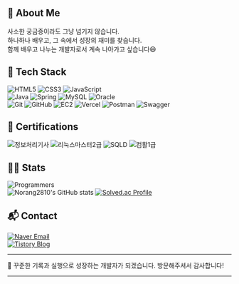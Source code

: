## 🌱 About Me
사소한 궁금증이라도 그냥 넘기지 않습니다.  
하나하나 배우고, 그 속에서 성장의 재미를 찾습니다.  
함께 배우고 나누는 개발자로서 계속 나아가고 싶습니다😄



## 📌 Tech Stack
![HTML5](https://img.shields.io/badge/HTML5-E34F26?style=flat&logo=html5&logoColor=white)
![CSS3](https://img.shields.io/badge/CSS3-1572B6?style=flat&logo=css3&logoColor=white)
![JavaScript](https://img.shields.io/badge/JavaScript-F7DF1E?style=flat&logo=javascript&logoColor=black)  
![Java](https://img.shields.io/badge/Java-007396?style=flat&logo=Java&logoColor=white)
![Spring](https://img.shields.io/badge/Spring-6DB33F?style=flat&logo=spring&logoColor=white)
![MySQL](https://img.shields.io/badge/MySQL-4479A1?style=flat&logo=MySQL&logoColor=white)
![Oracle](https://img.shields.io/badge/Oracle-F80000?style=flat&logo=oracle&logoColor=white)  
![Git](https://img.shields.io/badge/Git-F05032?style=flat&logo=Git&logoColor=white)
![GitHub](https://img.shields.io/badge/GitHub-181717?style=flat&logo=GitHub&logoColor=white)
![EC2](https://img.shields.io/badge/AWS_EC2-FF9900?style=flat&logo=amazon-ec2&logoColor=white)
![Vercel](https://img.shields.io/badge/Vercel-000000?style=flat&logo=vercel&logoColor=white)
![Postman](https://img.shields.io/badge/Postman-FF6C37?style=flat&logo=Postman&logoColor=white)
![Swagger](https://img.shields.io/badge/Swagger-85EA2D?style=flat&logo=Swagger&logoColor=black)  

## 📜 Certifications

![정보처리기사](https://img.shields.io/badge/정보처리기사-AEB6BF?style=flat)
![리눅스마스터2급](https://img.shields.io/badge/리눅스마스터2급-AEB6BF?style=flat)
![SQLD](https://img.shields.io/badge/SQLD-AEB6BF?style=flat)
![컴활1급](https://img.shields.io/badge/컴활1급-AEB6BF?style=flat)


## 🧑‍💻 Stats
![Programmers](https://img.shields.io/badge/프로그래머스-0052CC?style=flat&logo=codeforces&logoColor=white)  
![Norang2810's GitHub stats](https://github-readme-stats.vercel.app/api?username=Norang2810&show_icons=true&theme=tokyonight)
[![Solved.ac Profile](http://mazassumnida.wtf/api/v2/generate_badge?boj=norang2810)](https://solved.ac/norang2810/)



## 📬 Contact

[![Naver Email](https://img.shields.io/badge/Mail-green?style=flat&logo=naver)](mailto:norang2810@naver.com)  
[![Tistory Blog](https://img.shields.io/badge/Blog-orange?style=flat&logo=tistory)](https://norang2810.tistory.com/)


 

---

🎯 꾸준한 기록과 실행으로 성장하는 개발자가 되겠습니다. 방문해주셔서 감사합니다!

---

